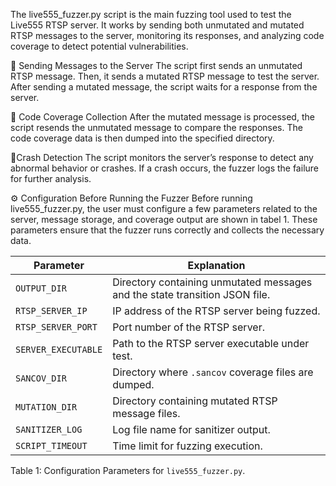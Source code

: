 The live555_fuzzer.py script is the main fuzzing tool used to test the Live555 RTSP server. 
It works by sending both unmutated and mutated RTSP messages to the server, monitoring its responses, and analyzing code coverage to detect potential vulnerabilities.


📌 Sending Messages to the Server
The script first sends an unmutated RTSP message.
Then, it sends a mutated RTSP message to test the server.
After sending a mutated message, the script waits for a response from the server.


📌 Code Coverage Collection
After the mutated message is processed, the script resends the unmutated message to compare the responses.
The code coverage data is then dumped into the specified directory.

📌Crash Detection
The script monitors the server’s response to detect any abnormal behavior or crashes.
If a crash occurs, the fuzzer logs the failure for further analysis.

⚙️ Configuration Before Running the Fuzzer
Before running live555_fuzzer.py, the user must configure a few parameters related to the server, message storage, and coverage output are shown in tabel 1. 
These parameters ensure that the fuzzer runs correctly and collects the necessary data.

| Parameter                                     | Explanation                                                                 |
|-----------------------------------------------|-----------------------------------------------------------------------------|
| `OUTPUT_DIR`                                  | Directory containing unmutated messages and the state transition JSON file. |
| `RTSP_SERVER_IP`                              | IP address of the RTSP server being fuzzed.                                 |
| `RTSP_SERVER_PORT`                            | Port number of the RTSP server.                                             |
| `SERVER_EXECUTABLE`                           | Path to the RTSP server executable under test.                              |
| `SANCOV_DIR`                                  | Directory where `.sancov` coverage files are dumped.                        |
| `MUTATION_DIR`                                | Directory containing mutated RTSP message files.                            |
| `SANITIZER_LOG`                               | Log file name for sanitizer output.                                         |
| `SCRIPT_TIMEOUT`                              | Time limit for fuzzing execution.                                           |

Table 1: Configuration Parameters for `live555_fuzzer.py`.
